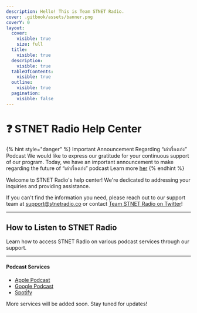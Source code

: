 ```yaml
---
description: Hello! This is Team STNET Radio.
cover: .gitbook/assets/banner.png
coverY: 0
layout:
  cover:
    visible: true
    size: full
  title:
    visible: true
  description:
    visible: true
  tableOfContents:
    visible: true
  outline:
    visible: true
  pagination:
    visible: false
---
```


# ❓ STNET Radio Help Center

{% hint style="danger" %}
Important Announcement Regarding “เล่าเรื่องเก่ง” Podcast We would like to express our gratitude for your continuous support of our program. Today, we have an important announcement to make regarding the future of “เล่าเรื่องเก่ง” podcast Learn more [her](https://x.com/STNETRadio/status/1762794658240037334)
{% endhint %}

Welcome to STNET Radio's help center! We're dedicated to addressing your inquiries and providing assistance.

If you can't find the information you need, please reach out to our support team at [support@stnetradio.co](mailto:support@stnetradio.co) or contact [Team STNET Radio on Twitter](https://twitter.com/teamstnetradio)!

***

## How to Listen to STNET Radio

Learn how to access STNET Radio on various podcast services through our support.

***

#### Podcast Services

* [Apple Podcast](https://www.notion.so/Apple-Podcast-d593fd3615ce4b4a9c70cd46699ff5bd?pvs=21)
* [Google Podcast](https://www.notion.so/Google-Podcast-9b239db565414ec1ac8854dd1a4ced1d?pvs=21)
* [Spotify](https://www.notion.so/Spotify-95277c402a3d4c5f9b1b58f635576c65?pvs=21)

More services will be added soon. Stay tuned for updates!
